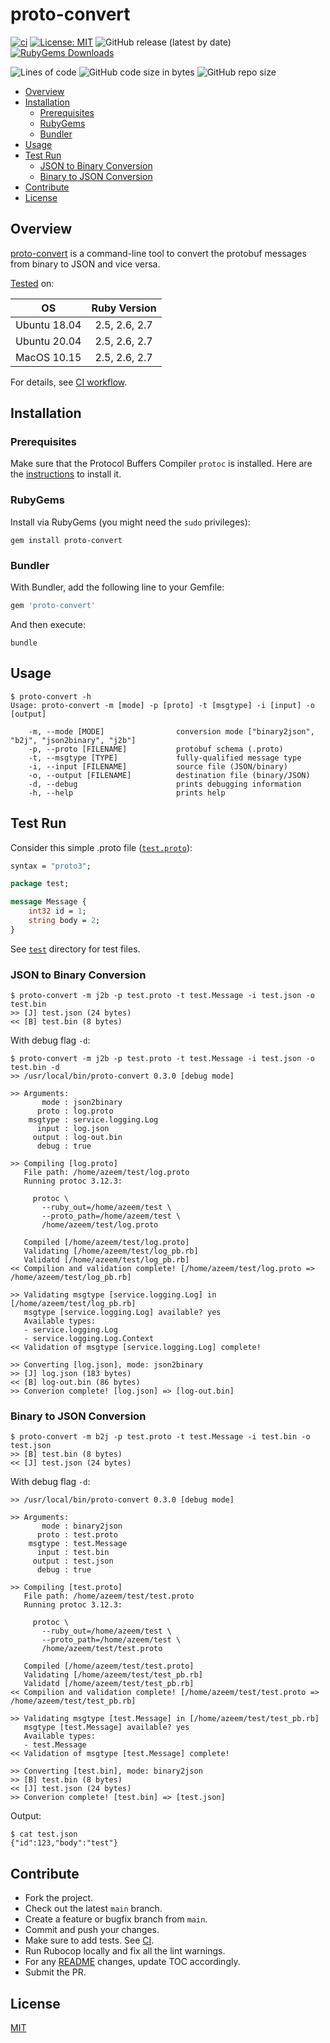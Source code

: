 <!-- omit in toc -->
# proto-convert

[![ci](https://github.com/iamazeem/proto-convert/actions/workflows/ci.yml/badge.svg?branch=main)](https://github.com/iamazeem/proto-convert/actions/workflows/ci.yml)
[![License: MIT](https://img.shields.io/badge/license-MIT-blue.svg?style=flat-square)](https://github.com/iamAzeem/proto-convert/blob/master/LICENSE)
![GitHub release (latest by date)](https://img.shields.io/github/v/release/iamAzeem/proto-convert?style=flat-square)
[![RubyGems Downloads](https://img.shields.io/gem/dt/proto-convert?color=blue&style=flat-square)](https://rubygems.org/gems/proto-convert)

![Lines of code](https://img.shields.io/tokei/lines/github/iamAzeem/proto-convert?label=LOC&style=flat-square)
![GitHub code size in bytes](https://img.shields.io/github/languages/code-size/iamAzeem/proto-convert?style=flat-square)
![GitHub repo size](https://img.shields.io/github/repo-size/iamAzeem/proto-convert?style=flat-square)

- [Overview](#overview)
- [Installation](#installation)
  - [Prerequisites](#prerequisites)
  - [RubyGems](#rubygems)
  - [Bundler](#bundler)
- [Usage](#usage)
- [Test Run](#test-run)
  - [JSON to Binary Conversion](#json-to-binary-conversion)
  - [Binary to JSON Conversion](#binary-to-json-conversion)
- [Contribute](#contribute)
- [License](#license)

## Overview

[proto-convert](https://github.com/iamAzeem/proto-convert) is a command-line
tool to convert the protobuf messages from binary to JSON and vice versa.

[Tested](./test/run_tests.sh) on:

| OS            | Ruby Version  |
|:-------------:|:-------------:|
| Ubuntu 18.04  | 2.5, 2.6, 2.7 |
| Ubuntu 20.04  | 2.5, 2.6, 2.7 |
| MacOS 10.15   | 2.5, 2.6, 2.7 |

For details, see [CI workflow](./.github/workflows/ci.yml).

## Installation

### Prerequisites

Make sure that the Protocol Buffers Compiler `protoc` is installed. Here are the
[instructions](https://github.com/protocolbuffers/protobuf#protocol-compiler-installation)
to install it.

### RubyGems

Install via RubyGems (you might need the `sudo` privileges):

```shell
gem install proto-convert
```

### Bundler

With Bundler, add the following line to your Gemfile:

```ruby
gem 'proto-convert'
```

And then execute:

```shell
bundle
```

## Usage

```text
$ proto-convert -h
Usage: proto-convert -m [mode] -p [proto] -t [msgtype] -i [input] -o [output]

    -m, --mode [MODE]                conversion mode ["binary2json", "b2j", "json2binary", "j2b"]
    -p, --proto [FILENAME]           protobuf schema (.proto)
    -t, --msgtype [TYPE]             fully-qualified message type
    -i, --input [FILENAME]           source file (JSON/binary)
    -o, --output [FILENAME]          destination file (binary/JSON)
    -d, --debug                      prints debugging information
    -h, --help                       prints help
```

## Test Run

Consider this simple .proto file ([`test.proto`](test/test.proto)):

```protobuf
syntax = "proto3";

package test;

message Message {
    int32 id = 1;
    string body = 2;
}
```

See [`test`](test) directory for test files.

### JSON to Binary Conversion

```text
$ proto-convert -m j2b -p test.proto -t test.Message -i test.json -o test.bin
>> [J] test.json (24 bytes)
<< [B] test.bin (8 bytes)
```

With debug flag `-d`:

```text
$ proto-convert -m j2b -p test.proto -t test.Message -i test.json -o test.bin -d
>> /usr/local/bin/proto-convert 0.3.0 [debug mode]

>> Arguments:
       mode : json2binary
      proto : log.proto
    msgtype : service.logging.Log
      input : log.json
     output : log-out.bin
      debug : true

>> Compiling [log.proto]
   File path: /home/azeem/test/log.proto
   Running protoc 3.12.3:

     protoc \
       --ruby_out=/home/azeem/test \
       --proto_path=/home/azeem/test \
       /home/azeem/test/log.proto

   Compiled [/home/azeem/test/log.proto]
   Validating [/home/azeem/test/log_pb.rb]
   Validatd [/home/azeem/test/log_pb.rb]
<< Compilion and validation complete! [/home/azeem/test/log.proto => /home/azeem/test/log_pb.rb]

>> Validating msgtype [service.logging.Log] in [/home/azeem/test/log_pb.rb]
   msgtype [service.logging.Log] available? yes
   Available types:
   - service.logging.Log
   - service.logging.Log.Context
<< Validation of msgtype [service.logging.Log] complete!

>> Converting [log.json], mode: json2binary
>> [J] log.json (183 bytes)
<< [B] log-out.bin (86 bytes)
>> Converion complete! [log.json] => [log-out.bin]
```

### Binary to JSON Conversion

```text
$ proto-convert -m b2j -p test.proto -t test.Message -i test.bin -o test.json
>> [B] test.bin (8 bytes)
<< [J] test.json (24 bytes)
```

With debug flag `-d`:

```text
>> /usr/local/bin/proto-convert 0.3.0 [debug mode]

>> Arguments:
       mode : binary2json
      proto : test.proto
    msgtype : test.Message
      input : test.bin
     output : test.json
      debug : true

>> Compiling [test.proto]
   File path: /home/azeem/test/test.proto
   Running protoc 3.12.3:

     protoc \
       --ruby_out=/home/azeem/test \
       --proto_path=/home/azeem/test \
       /home/azeem/test/test.proto

   Compiled [/home/azeem/test/test.proto]
   Validating [/home/azeem/test/test_pb.rb]
   Validatd [/home/azeem/test/test_pb.rb]
<< Compilion and validation complete! [/home/azeem/test/test.proto => /home/azeem/test/test_pb.rb]

>> Validating msgtype [test.Message] in [/home/azeem/test/test_pb.rb]
   msgtype [test.Message] available? yes
   Available types:
   - test.Message
<< Validation of msgtype [test.Message] complete!

>> Converting [test.bin], mode: binary2json
>> [B] test.bin (8 bytes)
<< [J] test.json (24 bytes)
>> Converion complete! [test.bin] => [test.json]
```

Output:

```text
$ cat test.json
{"id":123,"body":"test"}
```

## Contribute

- Fork the project.
- Check out the latest `main` branch.
- Create a feature or bugfix branch from `main`.
- Commit and push your changes.
- Make sure to add tests. See [CI](./.github/workflows/ci.yml).
- Run Rubocop locally and fix all the lint warnings.
- For any [README](./README.md) changes, update TOC accordingly.
- Submit the PR.

## License

[MIT](https://github.com/iamAzeem/proto-convert/blob/master/LICENSE)
